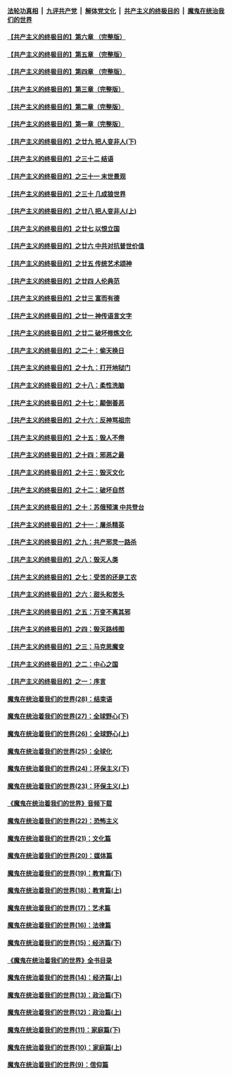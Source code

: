####  [法轮功真相](../../../../basic/blob/master/README.md?t=01190013) &nbsp;|&nbsp; [九评共产党](../../../../9ping.md/blob/master/README.md?t=01190013) &nbsp;|&nbsp; [解体党文化](../../../../jtdwh.md/blob/master/README.md?t=01190013)  &nbsp;|&nbsp; [共产主义的终极目的](../../../../gczydzjmd.md/blob/master/README.md?t=01190013) &nbsp;|&nbsp; [魔鬼在统治我们的世界](../../../../mgztzwmdsj.md/blob/master/README.md?t=01190013) 

#### [【共产主义的终极目的】第六章 （完整版）](../pages/nsc422/n11428913.md?t=01190013) 

#### [【共产主义的终极目的】第五章 （完整版）](../pages/nsc422/n11428912.md?t=01190013) 

#### [【共产主义的终极目的】第四章 （完整版）](../pages/nsc422/n11428907.md?t=01190013) 

#### [【共产主义的终极目的】第三章（完整版）](../pages/nsc422/n11428848.md?t=01190013) 

#### [【共产主义的终极目的】第二章（完整版）](../pages/nsc422/n11428831.md?t=01190013) 

#### [【共产主义的终极目的】第一章（完整版）](../pages/nsc422/n11417651.md?t=01190013) 

#### [【共产主义的终极目的】之廿九 把人变非人(下)](../pages/nsc422/n11344140.md?t=01190013) 

#### [【共产主义的终极目的】之三十二 结语](../pages/nsc422/n11360535.md?t=01190013) 

#### [【共产主义的终极目的】之三十一 末世景观](../pages/nsc422/n11351129.md?t=01190013) 

#### [【共产主义的终极目的】之三十 几成狼世界](../pages/nsc422/n11348280.md?t=01190013) 

#### [【共产主义的终极目的】之廿八 把人变非人(上)](../pages/nsc422/n11340492.md?t=01190013) 

#### [【共产主义的终极目的】之廿七 以恨立国](../pages/nsc422/n11336944.md?t=01190013) 

#### [【共产主义的终极目的】之廿六 中共对抗普世价值](../pages/nsc422/n11324785.md?t=01190013) 

#### [【共产主义的终极目的】之廿五 传统艺术颂神](../pages/nsc422/n11296396.md?t=01190013) 

#### [【共产主义的终极目的】之廿四 人伦典范](../pages/nsc422/n11296397.md?t=01190013) 

#### [【共产主义的终极目的】之廿三 富而有德](../pages/nsc422/n11283598.md?t=01190013) 

#### [【共产主义的终极目的】之廿一 神传语言文字](../pages/nsc422/n11263265.md?t=01190013) 

#### [【共产主义的终极目的】之廿二 破坏修炼文化](../pages/nsc422/n11245728.md?t=01190013) 

#### [【共产主义的终极目的】之二十：偷天换日](../pages/nsc422/n11238846.md?t=01190013) 

#### [【共产主义的终极目的】之十九：打开地狱门](../pages/nsc422/n11206376.md?t=01190013) 

#### [【共产主义的终极目的】之十八：柔性洗脑](../pages/nsc422/n11199994.md?t=01190013) 

#### [【共产主义的终极目的】之十七：颠倒善恶](../pages/nsc422/n11179782.md?t=01190013) 

#### [【共产主义的终极目的】之十六：反神骂祖宗](../pages/nsc422/n11166798.md?t=01190013) 

#### [【共产主义的终极目的】之十五：毁人不倦](../pages/nsc422/n11166792.md?t=01190013) 

#### [【共产主义的终极目的】之十四：邪恶之最](../pages/nsc422/n11150249.md?t=01190013) 

#### [【共产主义的终极目的】之十三：毁灭文化](../pages/nsc422/n11135227.md?t=01190013) 

#### [【共产主义的终极目的】之十二：破坏自然](../pages/nsc422/n11135214.md?t=01190013) 

#### [【共产主义的终极目的】之十：苏俄预演 中共登台](../pages/nsc422/n11118424.md?t=01190013) 

#### [【共产主义的终极目的】之十一：屠杀精英](../pages/nsc422/n11118442.md?t=01190013) 

#### [【共产主义的终极目的】之九：共产邪灵一路杀](../pages/nsc422/n11114139.md?t=01190013) 

#### [【共产主义的终极目的】之八：毁灭人类](../pages/nsc422/n11108503.md?t=01190013) 

#### [【共产主义的终极目的】之七：受苦的还是工农](../pages/nsc422/n11101809.md?t=01190013) 

#### [【共产主义的终极目的】之六：甜头和苦头](../pages/nsc422/n11096971.md?t=01190013) 

#### [【共产主义的终极目的】之五：万变不离其邪](../pages/nsc422/n11091285.md?t=01190013) 

#### [【共产主义的终极目的】之四：毁灭路线图](../pages/nsc422/n11086284.md?t=01190013) 

#### [【共产主义的终极目的】之三：马克思魔变](../pages/nsc422/n11061941.md?t=01190013) 

#### [【共产主义的终极目的】之二：中心之国](../pages/nsc422/n11047728.md?t=01190013) 

#### [【共产主义的终极目的】之一：序言](../pages/nsc422/n11086077.md?t=01190013) 

#### [魔鬼在统治着我们的世界(28)：结束语](../pages/nsc422/n10936246.md?t=01190013) 

#### [魔鬼在统治着我们的世界(27)：全球野心(下)](../pages/nsc422/n10928319.md?t=01190013) 

#### [魔鬼在统治着我们的世界(26)：全球野心(上)](../pages/nsc422/n10900318.md?t=01190013) 

#### [魔鬼在统治着我们的世界(25)：全球化](../pages/nsc422/n10788205.md?t=01190013) 

#### [魔鬼在统治着我们的世界(24)：环保主义(下)](../pages/nsc422/n10695307.md?t=01190013) 

#### [魔鬼在统治着我们的世界(23)：环保主义(上)](../pages/nsc422/n10688613.md?t=01190013) 

#### [《魔鬼在统治着我们的世界》音频下载](../pages/nsc422/n10635553.md?t=01190013) 

#### [魔鬼在统治着我们的世界(22)：恐怖主义](../pages/nsc422/n10614727.md?t=01190013) 

#### [魔鬼在统治着我们的世界(21)：文化篇](../pages/nsc422/n10597706.md?t=01190013) 

#### [魔鬼在统治着我们的世界(20)：媒体篇](../pages/nsc422/n10586579.md?t=01190013) 

#### [魔鬼在统治着我们的世界(19)：教育篇(下)](../pages/nsc422/n10564808.md?t=01190013) 

#### [魔鬼在统治着我们的世界(18)：教育篇(上)](../pages/nsc422/n10526970.md?t=01190013) 

#### [魔鬼在统治着我们的世界(17)：艺术篇](../pages/nsc422/n10499093.md?t=01190013) 

#### [魔鬼在统治着我们的世界(16)：法律篇](../pages/nsc422/n10485969.md?t=01190013) 

#### [魔鬼在统治着我们的世界(15)：经济篇(下)](../pages/nsc422/n10469975.md?t=01190013) 

#### [《魔鬼在统治着我们的世界》全书目录](../pages/nsc422/n10464261.md?t=01190013) 

#### [魔鬼在统治着我们的世界(14)：经济篇(上)](../pages/nsc422/n10457370.md?t=01190013) 

#### [魔鬼在统治着我们的世界(13)：政治篇(下)](../pages/nsc422/n10448270.md?t=01190013) 

#### [魔鬼在统治着我们的世界(12)：政治篇(上)](../pages/nsc422/n10444576.md?t=01190013) 

#### [魔鬼在统治着我们的世界(11)：家庭篇(下)](../pages/nsc422/n10440961.md?t=01190013) 

#### [魔鬼在统治着我们的世界(10)：家庭篇(上)](../pages/nsc422/n10435448.md?t=01190013) 

#### [魔鬼在统治着我们的世界(9)：信仰篇](../pages/nsc422/n10432159.md?t=01190013) 

